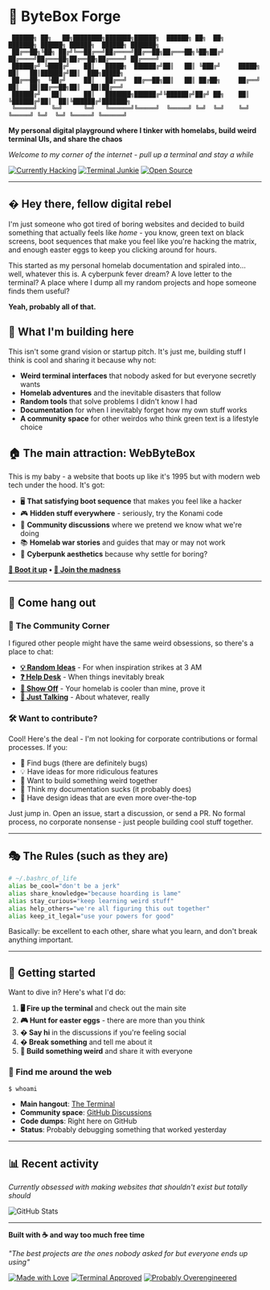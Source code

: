 # 🔨 ByteBox Forge

```
 ██████╗ ██╗   ██╗████████╗███████╗██████╗  ██████╗ ██╗  ██╗    ███████╗ ██████╗ ██████╗  ██████╗ ███████╗
 ██╔══██╗╚██╗ ██╔╝╚══██╔══╝██╔════╝██╔══██╗██╔═══██╗╚██╗██╔╝    ██╔════╝██╔═══██╗██╔══██╗██╔════╝ ██╔════╝
 ██████╔╝ ╚████╔╝    ██║   █████╗  ██████╔╝██║   ██║ ╚███╔╝     █████╗  ██║   ██║██████╔╝██║  ███╗█████╗  
 ██╔══██╗  ╚██╔╝     ██║   ██╔══╝  ██╔══██╗██║   ██║ ██╔██╗     ██╔══╝  ██║   ██║██╔══██╗██║   ██║██╔══╝  
 ██████╔╝   ██║      ██║   ███████╗██████╔╝╚██████╔╝██╔╝ ██╗    ██║     ╚██████╔╝██║  ██║╚██████╔╝███████╗
 ╚═════╝    ╚═╝      ╚═╝   ╚══════╝╚═════╝  ╚═════╝ ╚═╝  ╚═╝    ╚═╝      ╚═════╝ ╚═╝  ╚═╝ ╚═════╝ ╚══════╝
```

**My personal digital playground where I tinker with homelabs, build weird terminal UIs, and share the chaos**

*Welcome to my corner of the internet - pull up a terminal and stay a while*

[![Currently Hacking](https://img.shields.io/badge/Status-Caffeinated%20%26%20Coding-brightgreen)](https://github.com/bytebox-forge/WebByteBox)
[![Terminal Junkie](https://img.shields.io/badge/Interface-Terminal%20Only-green)](https://bytebox-forge.github.io/WebByteBox/)
[![Open Source](https://img.shields.io/badge/Philosophy-Share%20Everything-blue)](https://github.com/bytebox-forge/WebByteBox/discussions)

---

## � Hey there, fellow digital rebel

I'm just someone who got tired of boring websites and decided to build something that actually feels like *home* - you know, green text on black screens, boot sequences that make you feel like you're hacking the matrix, and enough easter eggs to keep you clicking around for hours.

This started as my personal homelab documentation and spiraled into... well, whatever this is. A cyberpunk fever dream? A love letter to the terminal? A place where I dump all my random projects and hope someone finds them useful?

**Yeah, probably all of that.**

## 🤷 What I'm building here

This isn't some grand vision or startup pitch. It's just me, building stuff I think is cool and sharing it because why not:

- **Weird terminal interfaces** that nobody asked for but everyone secretly wants
- **Homelab adventures** and the inevitable disasters that follow
- **Random tools** that solve problems I didn't know I had
- **Documentation** for when I inevitably forget how my own stuff works
- **A community space** for other weirdos who think green text is a lifestyle choice

## 🏠 The main attraction: WebByteBox

This is my baby - a website that boots up like it's 1995 but with modern web tech under the hood. It's got:

- 🖥️ **That satisfying boot sequence** that makes you feel like a hacker
- 🎮 **Hidden stuff everywhere** - seriously, try the Konami code
- 💬 **Community discussions** where we pretend we know what we're doing
- 📚 **Homelab war stories** and guides that may or may not work
- 🎨 **Cyberpunk aesthetics** because why settle for boring?

**[🚀 Boot it up](https://bytebox-forge.github.io/WebByteBox/) • [💬 Join the madness](https://github.com/bytebox-forge/WebByteBox/discussions)**

---

## 🤝 Come hang out

### 💬 The Community Corner

I figured other people might have the same weird obsessions, so there's a place to chat:

- **[💡 Random Ideas](https://github.com/orgs/bytebox-forge/discussions/categories/ideas)** - For when inspiration strikes at 3 AM
- **[❓ Help Desk](https://github.com/orgs/bytebox-forge/discussions/categories/q-a)** - When things inevitably break
- **[🚀 Show Off](https://github.com/orgs/bytebox-forge/discussions/categories/show-and-tell)** - Your homelab is cooler than mine, prove it
- **[💬 Just Talking](https://github.com/orgs/bytebox-forge/discussions/categories/general)** - About whatever, really

### 🛠️ Want to contribute?

Cool! Here's the deal - I'm not looking for corporate contributions or formal processes. If you:

- 🐛 Find bugs (there are definitely bugs)
- 💡 Have ideas for more ridiculous features
- 🔧 Want to build something weird together
- 📖 Think my documentation sucks (it probably does)
- 🎨 Have design ideas that are even more over-the-top

Just jump in. Open an issue, start a discussion, or send a PR. No formal process, no corporate nonsense - just people building cool stuff together.

---

## 🎭 The Rules (such as they are)

```bash
# ~/.bashrc_of_life
alias be_cool="don't be a jerk"
alias share_knowledge="because hoarding is lame"
alias stay_curious="keep learning weird stuff"
alias help_others="we're all figuring this out together"
alias keep_it_legal="use your powers for good"
```

Basically: be excellent to each other, share what you learn, and don't break anything important.

---

## 🚀 Getting started

Want to dive in? Here's what I'd do:

1. **🖥️ Fire up the terminal** and check out the main site
2. **🎮 Hunt for easter eggs** - there are more than you think
3. **� Say hi** in the discussions if you're feeling social
4. **� Break something** and tell me about it
5. **🎉 Build something weird** and share it with everyone

### 📡 Find me around the web

```bash
$ whoami
```

- **Main hangout**: [The Terminal](https://bytebox-forge.github.io/WebByteBox/)
- **Community space**: [GitHub Discussions](https://github.com/orgs/bytebox-forge/discussions)
- **Code dumps**: Right here on GitHub
- **Status**: Probably debugging something that worked yesterday

---

## 📊 Recent activity

*Currently obsessed with making websites that shouldn't exist but totally should*

![GitHub Stats](https://github-readme-stats.vercel.app/api?username=anykolaiszyn&show_icons=true&theme=radical&hide_border=true)

---

**Built with ☕ and way too much free time**

*"The best projects are the ones nobody asked for but everyone ends up using"*

[![Made with Love](https://img.shields.io/badge/Made%20with-Love%20%26%20Caffeine-red?style=flat-square)](https://github.com/bytebox-forge)
[![Terminal Approved](https://img.shields.io/badge/Terminal-Approved-green?style=flat-square&logo=gnome-terminal)](https://bytebox-forge.github.io/WebByteBox/)
[![Probably Overengineered](https://img.shields.io/badge/Status-Probably%20Overengineered-orange?style=flat-square)](https://github.com/bytebox-forge/WebByteBox/discussions)
